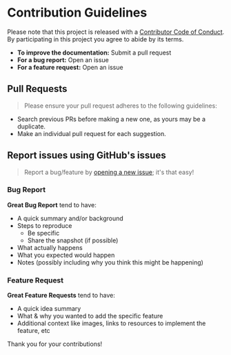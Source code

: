 # Contribution Guidelines

Please note that this project is released with a [Contributor Code of Conduct](code-of-conduct.md). By participating in this project you agree to abide by its terms.

-   **To improve the documentation:** Submit a pull request
-   **For a bug report:** Open an issue
-   **For a feature request:** Open an issue

## Pull Requests

> Please ensure your pull request adheres to the following guidelines:

-   Search previous PRs before making a new one, as yours may be a duplicate.
-   Make an individual pull request for each suggestion.

## Report issues using GitHub's issues

> Report a bug/feature by [opening a new issue](https://github.com/dhyeythumar/github-user-activity-feeds-for-whatsapp/issues/new/choose); it's that easy!

### Bug Report

**Great Bug Report** tend to have:

-   A quick summary and/or background
-   Steps to reproduce
    -   Be specific
    -   Share the snapshot (if possible)
-   What actually happens
-   What you expected would happen
-   Notes (possibly including why you think this might be happening)

### Feature Request

**Great Feature Requests** tend to have:

-   A quick idea summary
-   What & why you wanted to add the specific feature
-   Additional context like images, links to resources to implement the feature, etc

Thank you for your contributions!
